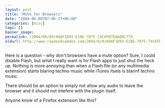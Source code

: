 ```yaml
---
layout: post
title: "Mute for Browsers"
date: "2004-06-09T07:06:17+06:00"
categories: [misc]
tags: []
banner_image: 
permalink: /2004/06/09/09AF1D93-E1BE-7075-74C6FB7EAA8BC779
oldurl: http://www.raymondcamden.com/2004/6/9/09AF1D93-E1BE-7075-74C6FB7EAA8BC779
---
```


Here is a question - why don't browsers have a mute option? Sure, I could disable Flash, but what I really want is for Flash apps to just shut the heck up. Nothing is more annoying than when a Flash file (or any multimedia extension) starts blaring techno music while iTunes itsels is blarinf techno music. 

There should be an option to simply not allow any audio to leave the browser and it should not intefere with the plugin itself.

Anyone know of a Firefox extension like this?